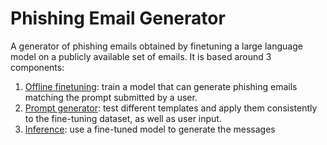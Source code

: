# Phishing Email Generator

A generator of phishing emails obtained by finetuning a large language model on a publicly available set of emails. It is based around 3 components:
1. [Offline finetuning](https://github.com/emaroppo/phish-gen/tree/main/offline_finetuning/train): train a model that can generate phishing emails matching the prompt submitted by a user.
2. [Prompt generator](https://github.com/emaroppo/phish-gen/tree/main/prompt_generator): test different templates and apply them consistently to the fine-tuning dataset, as well as user input.
3. [Inference](https://github.com/emaroppo/phish-gen/tree/main/inference): use a fine-tuned model to generate the messages
